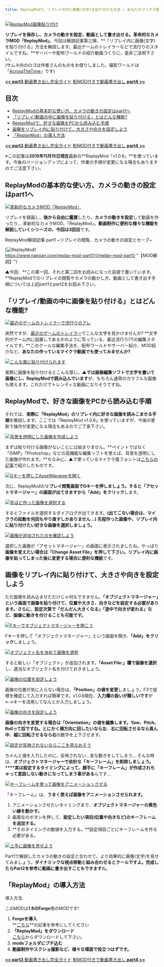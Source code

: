 ```yaml
---
title: ReplayModで、リプレイの中に画像(文字)を貼り付ける方法 – あなたのマイクラ動画をクールに!
---
```


[![ReplayMod画像貼り付け](https://cdn-ak.f.st-hatena.com/images/fotolife/s/sasigume/20210208/20210208135429.png)](#4/a/4a71d7d3.png "ReplayMod画像貼り付け")

**リプレイを保存し、カメラの動きを設定、動画として書き出せる。**革命的なカメラMOD**「ReplayMod」**。今回は解説記事第三弾、**「リプレイ内に画像(文字)を貼り付ける」方法を解説します。最近ゲームのトレイラーなどで流行りのスタイルですね。**サーバーや配布ワールドの紹介動画づくりに、是非ご活用下さい。  
(サムネ内のロゴは作者さんのものをお借りしました。撮影ワールドは「[AcrossTheTime](/tag/AcrossTheTime)」です)

[**<< part3** 動画書き出し完全ガイド](/replay-mod-part2/ "【MOD解説】「ReplayMod」動画書き出し完全ガイド- 高画質/360°でYouTubeに!【Minecraft】") [影MOD付きで動画書き出し **part4 >>**](https://www.napoan.com/replaymod-with-shaders/ "[ReplayMod] 低スペでも影付きヌルヌル動画! 影MODを使いながらリプレイ動画を書き出す方法【Minecraft】")

## 目次

*   [ReplayModの基本的な使い方、カメラの動きの設定はpart1へ](#part1)
*   [「リプレイ/動画の中に画像を貼り付ける」とはどんな機能?](#about)
*   [ReplayModで、好きな画像をPCから読み込む手順](#load-image)
*   [画像をリプレイ内に貼り付けて、大きさや向きを設定しよう](#object-manager)
*   [「ReplayMod」の導入方法](#inst)

[**<< part3** 動画書き出し完全ガイド](/replay-mod-part2/ "【MOD解説】「ReplayMod」動画書き出し完全ガイド- 高画質/360°でYouTubeに!【Minecraft】") [影MOD付きで動画書き出し **part4 >>**](https://www.napoan.com/replaymod-with-shaders/ "[ReplayMod] 低スペでも影付きヌルヌル動画! 影MODを使いながらリプレイ動画を書き出す方法【Minecraft】")

※この記事は**2015年11月15日現在**最新の**ReplayMod「v1.0.6」**を使っています。今後のバージョンアップによって、作業の手順が変更になる場合もありますのでご注意下さい。

## ReplayModの基本的な使い方、カメラの動きの設定はpart1へ

[![革新的なカメラMOD「ReplayMod」](https://cdn-ak.f.st-hatena.com/images/fotolife/s/sasigume/20210208/20210208151046.png)](#9/0/90d17ba6.png "革新的なカメラMOD「ReplayMod」")

リプレイを録画し、**後から自由に鑑賞**したり、**カメラの動きを設定**して動画を作ったり… 革新的なカメラMOD、「ReplayMod」。**動画制作に便利な様々な機能を解説していくシリーズの、今回は3回目**です。

ReplayMod解説記事 part1 ~リプレイの閲覧、カメラの動きの設定とセーブ~

[![ReplayMod1](https://cdn-ak.f.st-hatena.com/images/fotolife/s/sasigume/20210208/20210208135735.png)  
https://www.napoan.com/replay-mod-part1/](/replay-mod-part1/ "【MOD解説】")

▲今回、**この第一回、それと第二回をお読みになった前提で書いています。**ReplayModでのリプレイの閲覧やカメラの動かし方、動画として書き出す手順については上記part1とpart2をお読み下さい。

## 「リプレイ/動画の中に画像を貼り付ける」とはどんな機能?

[![最近のゲームのトレイラーで流行りのアレ](https://cdn-ak.f.st-hatena.com/images/fotolife/s/sasigume/20210208/20210208133831.jpg)](#3/c/3c0555cb.jpg "最近のゲームのトレイラーで流行りのアレ")

突然ですが、[最近のゲームのトレイラー](http://www.youtube.com/watch?v=vIg5dAeudvQ)でこんな文字を見かけませんか? **文字列がゲーム内に設置してあるかのように写っている、最近流行り(?)の編集スタイルです。**このクールな編集手法を、配布ワールドやサーバー紹介、MOD紹介など、**あなたの作っているマイクラ動画でも使ってみませんか?**

[![こんな風に貼り付けられます](https://cdn-ak.f.st-hatena.com/images/fotolife/s/sasigume/20210208/20210208132928.png)](#2/d/2dc008a6.png "こんな風に貼り付けられます")

実際に画像を貼り付けるとこんな感じ。**▲では画像編集ソフトで文字を書いて画像にし、ReplayModで読み込んでいます**が、もちろん通常のカラフルな画像も使えます。これだけでトレンディな動画になりそうですね。

## ReplayModで、好きな画像をPCから読み込む手順

それでは、**実際に「ReplayMod」のリプレイ内に好きな画像を読みこませる手順**を解説します。ここでは「ReplayMod v1.0.6」を使っていますが、今後の更新で操作が変更になる場合もあるのでご了承下さい。

[![背景を透明にした画像を作成しよう](https://cdn-ak.f.st-hatena.com/images/fotolife/s/sasigume/20210208/20210208154324.jpg)](#a/f/afe546c2.jpg "背景を透明にした画像を作成しよう")

まずは貼り付ける画像がないことには始まりません。**ペイントではなく「GIMP」「Photoshop」などの高機能な編集ソフトを使えば、背景を透明にした画像が作れます。**ちなみに、▲で使っているマイクラ風フォントは[こちらの記事](/44816309/)で紹介したものです。

[![Gキーを押してAssetManagerを開く](https://cdn-ak.f.st-hatena.com/images/fotolife/s/sasigume/20210208/20210208175022.png)](#e/e/ee7f072e.png "Gキーを押してAssetManagerを開く")

次に、ReplayModの**リプレイ閲覧画面でGキーを押しましょう。**すると「アセットマネージャー」の画面が出てきますから**「Add」をクリック**します。

[![先ほど作った画像を選択する](https://cdn-ak.f.st-hatena.com/images/fotolife/s/sasigume/20210208/20210208131217.jpg)](#1/b/1ba7f861.jpg "先ほど作った画像を選択する")

するとファイルを選択するダイアログが出てきます。**(出てこない場合は、マイクラの起動を何回もやり直すしかありません…)** **先程作った画像や、リプレイ内に貼り付けたい好きな画像を選択しましょう。**

[![画像が追加されたのを確認しよう](https://cdn-ak.f.st-hatena.com/images/fotolife/s/sasigume/20210208/20210208174813.png)](#e/c/ecec7b99.png "画像が追加されたのを確認しよう")

選択した画像が「アセットマネージャー」の画面に表示されましたね。やっぱり**画像を変えたい場合は「Change Asset File」**を押して下さい。リプレイ内に**画像を貼ってしまった後に変更する場合に便利な機能**です。

## 画像をリプレイ内に貼り付けて、大きさや向きを設定しよう

ただ画像を読み込ませただけじゃ何もできません。**「オブジェクトマネージャー」という画面で画像を貼り付けて、位置や大きさ、向きなどを設定する必要があります。**さらに、設定次第で**「だんだん大きくなる」「途中で向きが変わる」など、画像に動きを付けることも可能です。**

[![Fキーでオブジェクトマネージャーを開こう](https://cdn-ak.f.st-hatena.com/images/fotolife/s/sasigume/20210208/20210208164728.png)](#e/5/e5a6c03b.png "Fキーでオブジェクトマネージャーを開こう")

Fキーを押して「オブジェクトマネージャー」という画面を開き、**「Add」をクリック**しましょう。

[![オブジェクト名を決めて画像を選択](https://cdn-ak.f.st-hatena.com/images/fotolife/s/sasigume/20210208/20210208151844.png)](#9/8/98e2b9ce.png "オブジェクト名を決めて画像を選択")

すると新しい「オブジェクト」が追加されます。**「Asset File:」欄で画像を選択**し、適当なオブジェクト名を付けておきましょう。

[![画像の位置を設定しよう](https://cdn-ak.f.st-hatena.com/images/fotolife/s/sasigume/20210208/20210208180705.png)](#f/d/fde9cc63.png "画像の位置を設定しよう")

画像の位置が気に入らない場合は、**「Position」の値を変更**しましょう。F3で座標を確認して入力すれば簡単です。v1.0.6現在、**入力欄の扱いが難しいです**が←→キーを活用してなんとか入力しましょう。

[![画像の向きを設定しよう](https://cdn-ak.f.st-hatena.com/images/fotolife/s/sasigume/20210208/20210208152211.png)](#9/c/9c4b3302.png "画像の向きを設定しよう")

**画像の向きを変更する場合は「Orientation」の値を編集します。**Yaw、Pitch、Rollって奴ですね。とにかく**横方向に回したいなら左**、**右に回転させるなら真ん中**、**縦に回転させるなら右**の数字を上下させます。

[![設定が反映されないならここを見なおそう](https://cdn-ak.f.st-hatena.com/images/fotolife/s/sasigume/20210208/20210208134251.png)](#4/0/407d69d2.png "設定が反映されないならここを見なおそう")

ちゃんと値を入力したのに、反映されない…変な動きをしてしまう… そんな時は、**オブジェクトマネージャーで余計な「キーフレーム」を削除しましょう。****実は設定するタイミングによって、勝手に「キーフレーム」が作成されちゃって意図しない動きになってしまう事がある**んです…

[![キーフレームを使って画像をアニメーションさせる](https://cdn-ak.f.st-hatena.com/images/fotolife/s/sasigume/20210208/20210208133246.png)](#3/5/35d3dcff.png "キーフレームを使って画像をアニメーションさせる")

「キーフレーム」は、**うまく使えば画像をアニメーションさせられます。**

1.  アニメーションさせたいタイミングまで、**オブジェクトマネージャーの黄色い線を動かす。**
2.  画面左のボタンを押して、**設定したい項目(位置や向きなど)のキーフレームを追加する。**
3.  **そのタイミングの数値を入力する。**設定項目ごとにキーフレームを作る必要がある。

[![上手に画像を見せよう](https://cdn-ak.f.st-hatena.com/images/fotolife/s/sasigume/20210208/20210208152816.png)](#a/1/a1b1205a.png "上手に画像を見せよう")

Part1で解説したカメラの動きの設定と合わせて、より効果的に画像(文字)を見せてみましょう。**ダイナミックな視点移動と組み合わせるとクールですよ。**完成したらPart2を参考に**動画に書き出すこともできます**ね。

## 「ReplayMod」の導入方法

導入方法

このMODは**1.8のForge**用のMODです!

1.  **Forgeを導入**  
    **[こちら](/new-way-to-install-mod/#forge-inst)**の記事を参考にしてください
2.  **「ReplayMod」をダウンロード**  
    [こちら](http://www.replaymod.com/download/ "「ReplayMod」のダウンロード")からダウンロードして下さい。
3.  **modsフォルダにブチ込む**
4.  **動画制作やスクショ撮影など、様々な場面で役立つはずです。**

[**<< part3** 動画書き出し完全ガイド](/replay-mod-part2/ "【MOD解説】「ReplayMod」動画書き出し完全ガイド- 高画質/360°でYouTubeに!【Minecraft】") [影MOD付きで動画書き出し **part4 >>**](https://www.napoan.com/replaymod-with-shaders/ "[ReplayMod] 低スペでも影付きヌルヌル動画! 影MODを使いながらリプレイ動画を書き出す方法【Minecraft】")
